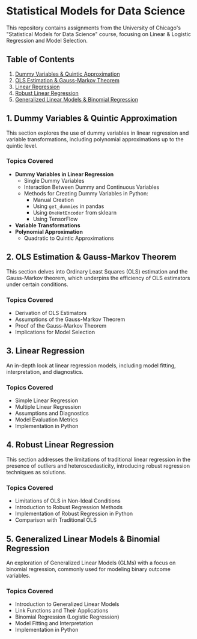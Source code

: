 # Statistical Models for Data Science

This repository contains assignments from the University of Chicago's "Statistical Models for Data Science" course, focusing on Linear & Logistic Regression and Model Selection.

## Table of Contents

1. [Dummy Variables & Quintic Approximation](#1-dummy-variables--quintic-approximation)
2. [OLS Estimation & Gauss-Markov Theorem](#2-ols-estimation--gauss-markov-theorem)
3. [Linear Regression](#3-linear-regression)
4. [Robust Linear Regression](#4-robust-linear-regression)
5. [Generalized Linear Models & Binomial Regression](#5-generalized-linear-models--binomial-regression)

## 1. Dummy Variables & Quintic Approximation

This section explores the use of dummy variables in linear regression and variable transformations, including polynomial approximations up to the quintic level.

### Topics Covered

- **Dummy Variables in Linear Regression**
  - Single Dummy Variables
  - Interaction Between Dummy and Continuous Variables
  - Methods for Creating Dummy Variables in Python:
    - Manual Creation
    - Using `get_dummies` in pandas
    - Using `OneHotEncoder` from sklearn
    - Using TensorFlow
- **Variable Transformations**
- **Polynomial Approximation**
  - Quadratic to Quintic Approximations

## 2. OLS Estimation & Gauss-Markov Theorem

This section delves into Ordinary Least Squares (OLS) estimation and the Gauss-Markov theorem, which underpins the efficiency of OLS estimators under certain conditions.

### Topics Covered

- Derivation of OLS Estimators
- Assumptions of the Gauss-Markov Theorem
- Proof of the Gauss-Markov Theorem
- Implications for Model Selection

## 3. Linear Regression

An in-depth look at linear regression models, including model fitting, interpretation, and diagnostics.

### Topics Covered

- Simple Linear Regression
- Multiple Linear Regression
- Assumptions and Diagnostics
- Model Evaluation Metrics
- Implementation in Python

## 4. Robust Linear Regression

This section addresses the limitations of traditional linear regression in the presence of outliers and heteroscedasticity, introducing robust regression techniques as solutions.

### Topics Covered

- Limitations of OLS in Non-Ideal Conditions
- Introduction to Robust Regression Methods
- Implementation of Robust Regression in Python
- Comparison with Traditional OLS

## 5. Generalized Linear Models & Binomial Regression

An exploration of Generalized Linear Models (GLMs) with a focus on binomial regression, commonly used for modeling binary outcome variables.

### Topics Covered

- Introduction to Generalized Linear Models
- Link Functions and Their Applications
- Binomial Regression (Logistic Regression)
- Model Fitting and Interpretation
- Implementation in Python
